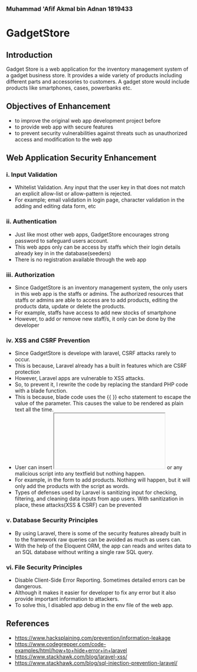 ### Muhammad 'Afif Akmal bin Adnan 1819433

# GadgetStore

## Introduction

Gadget Store is a web application for the inventory management system of a gadget business store. It provides
a wide variety of products including different parts and accessories to customers. 
A gadget store would include products like smartphones, cases, powerbanks etc. 

## Objectives of Enhancement
- to improve the original web app development project before
- to provide web app with secure features
- to prevent security vulnerabilities against threats such as unauthorized access and modification to the web app

## Web Application Security Enhancement

### i. Input Validation
- Whitelist Validation. Any input that the user key in that does not match an explicit allow-list or allow-pattern is rejected.
- For example; email validation in login page, character validation in the adding and editing data form, etc

### ii. Authentication
- Just like most other web apps, GadgetStore encourages strong password to safeguard users account.
- This web apps only can be access by staffs which their login details already key in in the database(seeders)
- There is no registration available through the web app

### iii. Authorization
- Since GadgetStore is an inventory management system, the only users in this web app is the staffs or admins. The authorized resources that staffs or admins are able to access are to add products, editing the products data, update or delete the products.
- For example, staffs have access to add new stocks of smartphone
- However, to add or remove new staff/s, it only can be done by the developer

### iv. XSS and CSRF Prevention
- Since GadgetStore is develope with laravel, CSRF attacks rarely to occur.
- This is because, Laravel already has a built in features which are CSRF protection
- However, Laravel apps are vulnerable to XSS attacks.
- So, to prevent it, I rewrite the code by replacing the standard PHP code with a blade function.
- This is because, blade code uses the {{ }} echo statement to escape the value of the parameter. This causes the value to be rendered as plain text all the time.
- User can insert <iframe>..</iframe> or any malicious script into any textfield but nothing happen. 
- For example, in the form to add products. Nothing will happen, but it will only add the products with the script as words.
- Types of defenses used by Laravel is sanitizing input for checking, filtering, and cleaning data inputs from app users. With sanitization in place, these attacks(XSS & CSRF) can be prevented

### v. Database Security Principles
- By using Laravel, there is some of the security features already built in to the framework raw queries can be avoided as much as users can.
- With the help of the Eloquent ORM, the app can reads and writes data to an SQL database without writing a single raw SQL query.

### vi. File Security Principles
- Disable Client-Side Error Reporting. Sometimes detailed errors can be dangerous. 
- Although it makes it easier for developer to fix any error but it also provide important information to attackers. 
- To solve this, I disabled app debug in the env file of the web app.


## References
- https://www.hacksplaining.com/prevention/information-leakage
- https://www.codegrepper.com/code-examples/html/how+to+hide+error+in+laravel
- https://www.stackhawk.com/blog/laravel-xss/
- https://www.stackhawk.com/blog/sql-injection-prevention-laravel/
